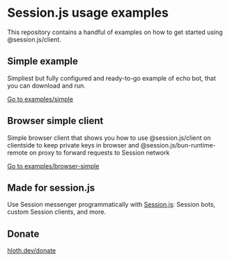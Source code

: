 # Session.js usage examples

This repository contains a handful of examples on how to get started using @session.js/client.

## Simple example

Simpliest but fully configured and ready-to-go example of echo bot, that you can download and run.

[Go to examples/simple](./simple)

## Browser simple client

Simple browser client that shows you how to use @session.js/client on clientside to keep private keys in browser and @session.js/bun-runtime-remote on proxy to forward requests to Session network

[Go to examples/browser-simple](./browser-simple)

## Made for session.js

Use Session messenger programmatically with [Session.js](https://github.com/sessionjs/client): Session bots, custom Session clients, and more.

## Donate

[hloth.dev/donate](https://hloth.dev/donate)